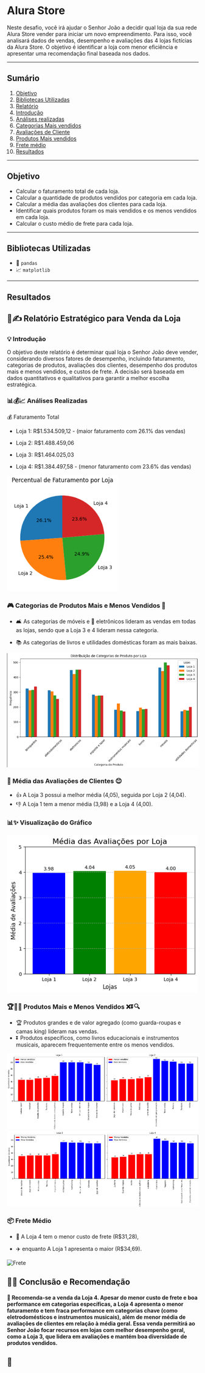 # Alura Store

Neste desafio, você irá ajudar o Senhor João a decidir qual loja da sua rede Alura Store vender para iniciar um novo 
empreendimento. Para isso, você analisará dados de vendas, desempenho e avaliações das 4 lojas fictícias da Alura Store.
O objetivo é identificar a loja com menor eficiência e apresentar uma recomendação final baseada nos dados.

---

## Sumário
1. [Objetivo](#objetivo)
2. [Bibliotecas Utilizadas](#bibliotecas-utilizadas)
3. [Relatório](#Relatório-Estratégico-para-Venda-da-Loja)
4. [Introdução](#Introdução)
5. [Análises realizadas](#analises-realizadas)
6. [Categorias Mais vendidos](#Categorias-de-Produtos-Mais-e-Menos-Vendidos)
7. [Avaliações de Cliente](#Média-das-Avaliações-de-Clientes)
8. [Produtos Mais vendidos](#Produtos-Mais-e-Menos-Vendidos)
9. [Frete médio](#frete-medio)
10. [Resultados](#Conclusão-e-Recomendação)







---
##  Objetivo  

- Calcular o faturamento total de cada loja.
- Calcular a quantidade de produtos vendidos por categoria em cada loja.
- Calcular a média das avaliações dos clientes para cada loja.
- Identificar quais produtos foram os mais vendidos e os menos vendidos em cada loja.
- Calcular o custo médio de frete para cada loja.

---
## Bibliotecas Utilizadas
- 🐼 `pandas`
- 📈 `matplotlib`

---
<!--
## Metodologia
Explique de forma breve os passos realizados no projeto, como:
1. Coleta dos dados
2. Limpeza e tratamento dos dados
3. Análises exploratórias
4. Modelagem preditiva (se aplicável)
5. Visualização e interpretação dos resultados
-->

## Resultados

## 📖✍️ Relatório Estratégico para Venda da Loja
###  💡 Introdução

O objetivo deste relatório é determinar qual loja o Senhor João deve vender, considerando diversos fatores de desempenho, incluindo faturamento, categorias de produtos, avaliações dos clientes, desempenho dos produtos mais e menos vendidos, e custos de frete. A decisão será baseada em dados quantitativos e qualitativos para garantir a melhor escolha estratégica.

###  📊💰📈  Análises Realizadas

💰 Faturamento Total

*	Loja 1: R$1.534.509,12 - (maior faturamento com 26.1% das vendas)

*	Loja 2: R$1.488.459,06

*	Loja 3: R$1.464.025,03

*	Loja 4: R$1.384.497,58 - (menor faturamento com 23.6% das vendas)
  
![Gráfico de Faturamento](https://github.com/lanmeb/challengeONE/blob/main/AluraStore/Faturamento.png)

###  🎮 Categorias de Produtos Mais e Menos Vendidos 🏀

*	🛋️ As categorias de móveis e 📱 eletrônicos lideram as vendas em todas as lojas, sendo que a Loja 3 e 4 lideram nessa categoria.

* 📚 As categorias de livros e utilidades domésticas foram as mais baixas.
   
![Gráfico de Avaliações](https://github.com/lanmeb/challengeONE/blob/main/AluraStore/Categoria.png)

### 🌟	Média das Avaliações de Clientes 😊

* 👍 A	Loja 3 possui a melhor média (4,05), seguida por Loja 2 (4,04).
* 👎 A	Loja 1 tem a menor média (3,98) e a Loja 4 (4,00).
  
### 📊✨ Visualização do Gráfico
![Gráfico de Avaliações](https://github.com/lanmeb/challengeONE/blob/main/AluraStore/media.png)

###	🏆🎯🔥 Produtos Mais e Menos Vendidos ❌⏬🔍

*	🏆 Produtos grandes e de valor agregado (como guarda-roupas e camas king) lideram nas vendas.
* ⏬	Produtos específicos, como livros educacionais e instrumentos musicais, aparecem frequentemente entre os menos vendidos.

![Mais vendidos](https://github.com/lanmeb/challengeONE/blob/main/AluraStore/p.png)
![Mais vendidos](https://github.com/lanmeb/challengeONE/blob/main/AluraStore/p2.png)

### 📦	Frete Médio

* 🚚 A	Loja 4 tem o menor custo de frete (R$31,28),

* ✈️ enquanto A Loja 1 apresenta o maior (R$34,69).

![Frete](https://github.com/user-attachments/assets/39059db7-d0e6-4fac-8088-5aa79eaaf89f)


## 🚀✨ Conclusão e Recomendação

#### 📌 Recomenda-se a venda da Loja 4. Apesar do menor custo de frete e boa performance em categorias específicas, a Loja 4 apresenta o menor faturamento e tem fraca performance em categorias chave (como eletrodomésticos e instrumentos musicais), além de menor média de avaliações de clientes em relação à média geral. Essa venda permitirá ao Senhor João focar recursos em lojas com melhor desempenho geral, como a Loja 3, que lidera em avaliações e mantém boa diversidade de produtos vendidos.
🤝
---

